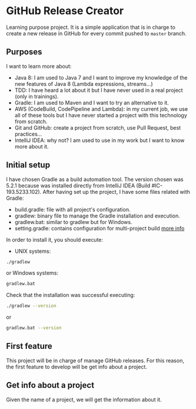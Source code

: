 # GitHub Release Creator

Learning purpose project. It is a simple application that is in charge to create a new release in GitHub for every 
commit pushed to `master` branch.

## Purposes

I want to learn more about:

- Java 8: I am used to Java 7 and I want to improve my knowledge of the new features of Java 8 (Lambda expressions, 
streams...)
- TDD: I have heard a lot about it but I have never used in a real project (only in trainings).
- Gradle: I am used to Maven and I want to try an alternative to it.
- AWS (CodeBuild, CodePipeline and Lambda): in my current job, we use all of these tools but I have never started
 a project with this technology from scratch.
- Git and GitHub: create a project from scratch, use Pull Request, best practices...
- IntelliJ IDEA: why not? I am used to use in my work but I want to know more about it.
 
## Initial setup

I have chosen Gradle as a build automation tool. The version chosen was 5.2.1 because was installed directly from IntelliJ IDEA (Build #IC-193.5233.102).
After having set up the project, I have some files related with Gradle:

- build.gradle: file with all project's configuration.
- gradlew: binary file to manage the Gradle installation and execution.
- gradlew.bat: similar to gradlew but for Windows.
- setting.gradle: contains configuration for multi-project build [more info](https://www.baeldung.com/gradle-build-settings-properties)

In order to install it, you should execute:

- UNIX systems:
```bash
./gradlew
```
or Windows systems:
```bash
gradlew.bat
```

Check that the installation was successful executing:

```bash
./gradlew --version
```
or
```bash
gradlew.bat --version
```

## First feature

This project will be in charge of manage GitHub releases. For this reason, the first feature to develop will be get info
about a project.

## Get info about a project

Given the name of a project, we will get the information about it.
